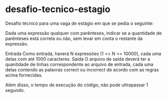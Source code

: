 # desafio-tecnico-estagio

Desafio técnico para uma vaga de estágio em que se pedia o seguinte:

Dada uma expressão qualquer com parênteses, indicar se a quantidade de parênteses está correta ou não, sem levar em conta o restante da expressão.

Entrada
Como entrada, haverá N expressões (1 <= N <= 10000), cada uma delas com até 1000 caracteres.
Saída
O arquivo de saída deverá ter a quantidade de linhas correspondente ao arquivo de entrada, cada uma delas contendo as palavras correct ou incorrect de acordo com as regras acima fornecidas.

Além disso, o tempo de execução do código, não pode ultrapassar 1 segundo.
